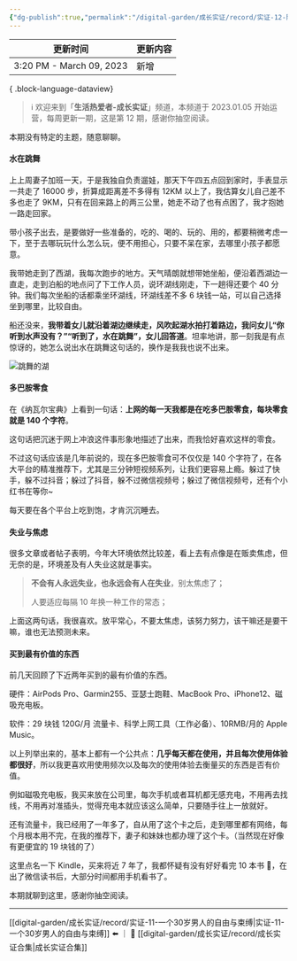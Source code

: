```yaml
---
{"dg-publish":true,"permalink":"/digital-garden/成长实证/record/实证-12-随便聊聊的一期/","noteIcon":"1"}
---
```



| 更新时间                     | 更新内容 |
| ------------------------ | ---- |
| 3:20 PM - March 09, 2023 | 新增   |

{ .block-language-dataview}

> ℹ️ 欢迎来到「**生活热爱者-成长实证**」频道，本频道于 2023.01.05 开始运营，每周更新一期，这是第 12 期，感谢你抽空阅读。

本期没有特定的主题，随意聊聊。

#### 水在跳舞

上上周妻子加班一天，于是我独自负责遛娃，那天下午四五点回到家时，手表显示一共走了 16000 步，折算成距离差不多得有 12KM 以上了，我估算女儿自己差不多也走了 9KM，只有在回来路上的两三公里，她走不动了也有点困了，我才抱她一路走回家。

带小孩子出去，是要做好一些准备的，吃的、喝的、玩的、用的，都要稍微考虑一下，至于去哪玩玩什么怎么玩，便不用担心，只要不呆在家，去哪里小孩子都愿意。

我带她走到了西湖，我每次跑步的地方。天气晴朗就想带她坐船，便沿着西湖边一直走，走到泊船的地点问了下工作人员，说环湖线刚走，下一趟得还要个 40 分钟。我们每次坐船的话都乘坐环湖线，环湖线差不多 6 块钱一站，可以自己选择坐到哪里，比较自由。

船还没来，**我带着女儿就沿着湖边继续走，风吹起湖水拍打着路边，我问女儿“你听到水声没有？”“听到了，水在跳舞”，女儿回答道**。坦率地讲，那一刻我是有点惊讶的，她怎么说出水在跳舞这句话的，换作是我我也说不出来。

![跳舞的湖](https://100-1258489360.cos.ap-shanghai.myqcloud.com/IMG_1303.JPG)

#### 多巴胺零食

在《纳瓦尔宝典》上看到一句话：**上网的每一天我都是在吃多巴胺零食，每块零食就是 140 个字符**。

这句话把沉迷于网上冲浪这件事形象地描述了出来，而我恰好喜欢这样的零食。

不过这句话应该是几年前说的，现在多巴胺零食可不仅仅是 140 个字符了，在各大平台的精准推荐下，尤其是三分钟短视频系列，让我们更容易上瘾。躲过了快手，躲不过抖音；躲过了抖音，躲不过微信视频号；躲过了微信视频号，还有个小红书在等你~

每天要在各个平台上吃到饱，才肯沉沉睡去。

#### 失业与焦虑

很多文章或者帖子表明，今年大环境依然比较差，看上去有点像是在贩卖焦虑，但无奈的是，环境差及有人失业这就是事实。

> **不会有人永远失业，也永远会有人在失业**，别太焦虑了；
>
> 人要适应每隔 10 年换一种工作的常态；

上面这两句话，我很喜欢。放平常心，不要太焦虑，该努力努力，该干嘛还是要干嘛，谁也无法预测未来。

#### 买到最有价值的东西

前几天回顾了下近两年买到的最有价值的东西。

硬件：AirPods Pro、Garmin255、亚瑟士跑鞋、MacBook Pro、iPhone12、磁吸充电板。

软件：29 块钱 120G/月 流量卡、科学上网工具（工作必备）、10RMB/月的 Apple Music。

以上列举出来的，基本上都有一个公共点：**几乎每天都在使用，并且每次使用体验都很好**，所以我更喜欢用使用频次以及每次的使用体验去衡量买的东西是否有价值。

例如磁吸充电板，我买来放在公司里，每次手机或者耳机都无感充电，不用再去找线，不用再对准插头，觉得充电本就应该这么简单，只要随手往上一放就好。

还有流量卡，我已经用了一年多了，自从用了这个卡之后，走到哪里都有网络，每个月根本用不完，在我的推荐下，妻子和妹妹也都办理了这个卡。（当然现在好像有更便宜的 19 块钱的了）

这里点名一下 Kindle，买来将近 7 年了，我都怀疑有没有好好看完 10 本书 🥶，在出了微信读书后，大部分时间都用手机看书了。

本期就聊到这里，感谢你抽空阅读。

---

[[digital-garden/成长实证/record/实证-11-一个30岁男人的自由与束缚\|实证-11-一个30岁男人的自由与束缚]] ⬅️ ｜ 📑 [[digital-garden/成长实证/record/成长实证合集\|成长实证合集]]
